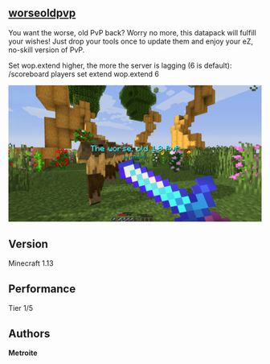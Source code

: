 ## [worseoldpvp](https://minhaskamal.github.io/DownGit/#/home?url=https://github.com/Metroite/datapacks/tree/master/worseoldpvp)

You want the worse, old PvP back? Worry no more, this datapack will fulfill your wishes! Just drop your tools once to update them and enjoy your eZ, no-skill version of PvP.

Set wop.extend higher, the more the server is lagging (6 is default): /scoreboard players set extend wop.extend 6

![worseoldpvp](worseoldpvp.png?raw=true "The worse, old PvP")

## Version

Minecraft 1.13

## Performance

Tier 1/5

## Authors

**Metroite**

